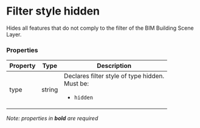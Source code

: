 # Filter style hidden

Hides all features that do not comply to the filter of the BIM Building Scene Layer.

### Properties

| Property | Type | Description |
| --- | --- | --- |
| type | string | Declares filter style of type hidden.<div>Must be:<ul><li>`hidden`</li></ul></div> |


*Note: properties in **bold** are required*

